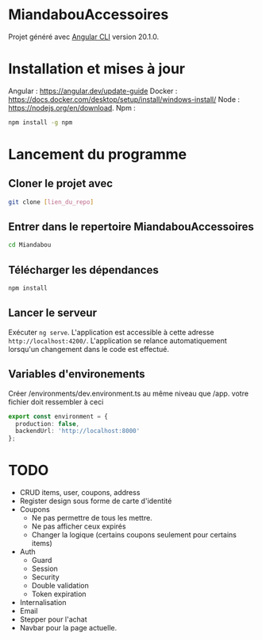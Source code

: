 # MiandabouAccessoires
Projet généré avec [Angular CLI](https://github.com/angular/angular-cli) version 20.1.0.


# Installation et mises à jour
Angular : https://angular.dev/update-guide
Docker : https://docs.docker.com/desktop/setup/install/windows-install/
Node : https://nodejs.org/en/download.
Npm : 
```bash
npm install -g npm
```


# Lancement du programme
## Cloner le projet avec 
```bash
git clone [lien_du_repo]
```

## Entrer dans le repertoire MiandabouAccessoires
```bash
cd Miandabou
```

## Télécharger les dépendances
```bash
npm install
```

## Lancer le serveur
Exécuter `ng serve`. L'application est accessible à cette adresse `http://localhost:4200/`. L'application se relance automatiquement lorsqu'un changement dans le code est effectué.

## Variables d'environements
Créer /environments/dev.environment.ts au même niveau que /app.
votre fichier doit ressembler à ceci
```typescript
export const environment = {
  production: false,
  backendUrl: 'http://localhost:8000'
};
```

# TODO
* CRUD items, user, coupons, address
* Register design sous forme de carte d'identité
* Coupons
    * Ne pas permettre de tous les mettre.
    * Ne pas afficher ceux expirés
    * Changer la logique (certains coupons seulement pour certains items)
* Auth
    * Guard
    * Session
    * Security
    * Double validation
    * Token expiration
* Internalisation
* Email
* Stepper pour l'achat
* Navbar pour la page actuelle.